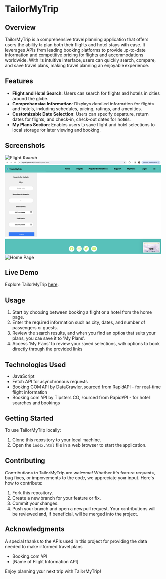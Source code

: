 # TailorMyTrip

## Overview
TailorMyTrip is a comprehensive travel planning application that offers users the ability to plan both their flights and hotel stays with ease. It leverages APIs from leading booking platforms to provide up-to-date information and competitive pricing for flights and accommodations worldwide. With its intuitive interface, users can quickly search, compare, and save travel plans, making travel planning an enjoyable experience.

## Features
- **Flight and Hotel Search**: Users can search for flights and hotels in cities around the globe.
- **Comprehensive Information**: Displays detailed information for flights and hotels, including schedules, pricing, ratings, and amenities.
- **Customizable Date Selection**: Users can specify departure, return dates for flights, and check-in, check-out dates for hotels.
- **My Plans Section**: Enables users to save flight and hotel selections to local storage for later viewing and booking.

## Screenshots
![Flight Search](./assets/images/flights-screenshot.png)
![Hotel Search](./assets/images/hotel-screenshot.png)
![Home Page](./assets/images/index-screenshot.png)

## Live Demo
Explore TailorMyTrip [here](https://stgowf.github.io/TailorMyTrip/).

## Usage
1. Start by choosing between booking a flight or a hotel from the home page.
2. Enter the required information such as city, dates, and number of passengers or guests.
3. Review the search results, and when you find an option that suits your plans, you can save it to 'My Plans'.
4. Access 'My Plans' to review your saved selections, with options to book directly through the provided links.

## Technologies Used
- JavaScript
- Fetch API for asynchronous requests
- Booking COM API by DataCrawler, sourced from RapidAPI - for real-time flight information
- Booking com API by Tipsters CO, sourced from RapidAPI - for hotel searches and bookings



## Getting Started
To use TailorMyTrip locally:
1. Clone this repository to your local machine.
2. Open the `index.html` file in a web browser to start the application.

## Contributing
Contributions to TailorMyTrip are welcome! Whether it's feature requests, bug fixes, or improvements to the code, we appreciate your input. Here's how to contribute:
1. Fork this repository.
2. Create a new branch for your feature or fix.
3. Commit your changes.
4. Push your branch and open a new pull request.
Your contributions will be reviewed and, if beneficial, will be merged into the project.

## Acknowledgments
A special thanks to the APIs used in this project for providing the data needed to make informed travel plans:
- Booking.com API
- [Name of Flight Information API]

Enjoy planning your next trip with TailorMyTrip!

